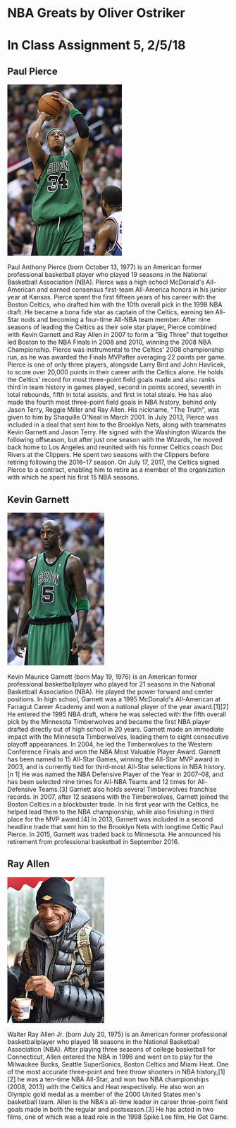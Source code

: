 <h1>NBA Greats by Oliver Ostriker</h1>

<h1>In Class Assignment 5, 2/5/18</h1>

<h2>Paul Pierce</h2>

<p><img alt="paul" src="media/pp.jpg"/></p>

<p>Paul Anthony Pierce (born October 13, 1977) is an American former professional basketball player who played 19 seasons in the National Basketball Association (NBA). Pierce was a high school McDonald's All-American and earned consensus first-team All-America honors in his junior year at Kansas.
Pierce spent the first fifteen years of his career with the Boston Celtics, who drafted him with the 10th overall pick in the 1998 NBA draft. He became a bona fide star as captain of the Celtics, earning ten All-Star nods and becoming a four-time All-NBA team member. After nine seasons of leading the Celtics as their sole star player, Pierce combined with Kevin Garnett and Ray Allen in 2007 to form a "Big Three" that together led Boston to the NBA Finals in 2008 and 2010, winning the 2008 NBA Championship. Pierce was instrumental to the Celtics' 2008 championship run, as he was awarded the Finals MVPafter averaging 22 points per game. Pierce is one of only three players, alongside Larry Bird and John Havlicek, to score over 20,000 points in their career with the Celtics alone. He holds the Celtics' record for most three-point field goals made and also ranks third in team history in games played, second in points scored, seventh in total rebounds, fifth in total assists, and first in total steals. He has also made the fourth most three-point field goals in NBA history, behind only Jason Terry, Reggie Miller and Ray Allen. His nickname, "The Truth", was given to him by Shaquille O'Neal in March 2001.
In July 2013, Pierce was included in a deal that sent him to the Brooklyn Nets, along with teammates Kevin Garnett and Jason Terry. He signed with the Washington Wizards the following offseason, but after just one season with the Wizards, he moved back home to Los Angeles and reunited with his former Celtics coach Doc Rivers at the Clippers. He spent two seasons with the Clippers before retiring following the 2016–17 season. On July 17, 2017, the Celtics signed Pierce to a contract, enabling him to retire as a member of the organization with which he spent his first 15 NBA seasons.</p>

<h2>Kevin Garnett</h2>

<p><img alt="kevin" src="media/kg.jpg"/></p>

<p>Kevin Maurice Garnett (born May 19, 1976) is an American former professional basketballplayer who played for 21 seasons in the National Basketball Association (NBA). He played the power forward and center positions. In high school, Garnett was a 1995 McDonald's All-American at Farragut Career Academy and won a national player of the year award.[1][2] He entered the 1995 NBA draft, where he was selected with the fifth overall pick by the Minnesota Timberwolves and became the first NBA player drafted directly out of high school in 20 years.
Garnett made an immediate impact with the Minnesota Timberwolves, leading them to eight consecutive playoff appearances. In 2004, he led the Timberwolves to the Western Conference Finals and won the NBA Most Valuable Player Award. Garnett has been named to 15 All-Star Games, winning the All-Star MVP award in 2003, and is currently tied for third-most All-Star selections in NBA history.[n 1] He was named the NBA Defensive Player of the Year in 2007–08, and has been selected nine times for All-NBA Teams and 12 times for All-Defensive Teams.[3] Garnett also holds several Timberwolves franchise records.
In 2007, after 12 seasons with the Timberwolves, Garnett joined the Boston Celtics in a blockbuster trade. In his first year with the Celtics, he helped lead them to the NBA championship, while also finishing in third place for the MVP award.[4] In 2013, Garnett was included in a second headline trade that sent him to the Brooklyn Nets with longtime Celtic Paul Pierce. In 2015, Garnett was traded back to Minnesota. He announced his retirement from professional basketball in September 2016.</p>

<h2>Ray Allen</h2>

<p><img alt="ray" src="media/ra.jpg"/></p>

<p>Walter Ray Allen Jr. (born July 20, 1975) is an American former professional basketballplayer who played 18 seasons in the National Basketball Association (NBA). After playing three seasons of college basketball for Connecticut, Allen entered the NBA in 1996 and went on to play for the Milwaukee Bucks, Seattle SuperSonics, Boston Celtics and Miami Heat. One of the most accurate three-point and free throw shooters in NBA history,[1][2] he was a ten-time NBA All-Star, and won two NBA championships (2008, 2013) with the Celtics and Heat respectively. He also won an Olympic gold medal as a member of the 2000 United States men's basketball team. Allen is the NBA's all-time leader in career three-point field goals made in both the regular and postseason.[3] He has acted in two films, one of which was a lead role in the 1998 Spike Lee film, He Got Game.</p>
